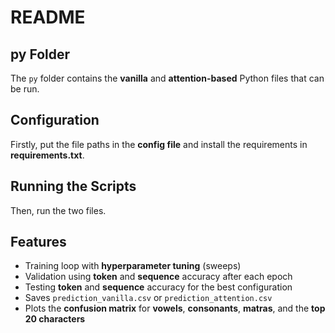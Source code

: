# README

## **py Folder**
The `py` folder contains the **vanilla** and **attention-based** Python files that can be run.

## **Configuration**
Firstly, put the file paths in the **config file** and install the requirements in **requirements.txt**.

## **Running the Scripts**
Then, run the two files.

## **Features**
- Training loop with **hyperparameter tuning** (sweeps)  
- Validation using **token** and **sequence** accuracy after each epoch  
- Testing **token** and **sequence** accuracy for the best configuration  
- Saves `prediction_vanilla.csv` or `prediction_attention.csv`  
- Plots the **confusion matrix** for **vowels**, **consonants**, **matras**, and the **top 20 characters**
